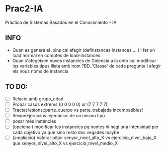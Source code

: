 # Prac2-IA
Práctica de Sistemas Basados en el Conocimiento - IA


## INFO
- Quan es genera el .pins cal afegir (definstances instances ... ) i fer un load normal en comptes
	 	de load-instances
- Quan s'afegeixen noves instancies de Dolencia a la onto cal modificar les variables tipus llista
		amb nom ?BD_'Classe' de cada pregunta i afegir els nous noms de instancia

## TO DO:
- [ ] Relacio amb grupo_edad
- [ ] Probar casos extrems (0 0 0 0 0) or (7 7 7 7 7)
- [ ] Tractat lesions::parte_cuerpo vs parte_trabajada incompatibles!
- [ ] SesionEjercicios: ejercicios de un mismo tipo
- [ ] posar més instancies
- [ ] \(opcional) modificar les instancies pq nomes hi hagi una intensidad per cada objetivo ya que sino resto dos vegades maybe
- [ ] \(ampliacio) Valorar pitjor senyor_nivel_alto_X vs ejercicio_nivel_bajo_X que senyor_nivel_alto_X vs ejercicio_nivel_medio_X
